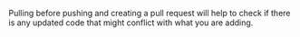 Pulling before pushing and creating a pull request will help to check if there is any updated code that might conflict with what you are adding.
